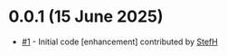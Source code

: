 # 0.0.1 (15 June 2025)
- [#1](https://github.com/StefH/n8n.SDK/pull/1) - Initial code [enhancement] contributed by [StefH](https://github.com/StefH)

